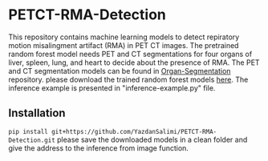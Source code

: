 # PETCT-RMA-Detection
This repository contains machine learning models to detect repiratory motion misalingment artifact (RMA) in PET CT images.
The pretrained random forest model needs PET and CT segmentations for four organs of liver, spleen, lung, and heart to decide about the presence of RMA. 
The PET and CT segmentation models can be found in [Organ-Segmentation](https://github.com/YazdanSalimi/Organ-Segmentation) repository. please download the trained random forest models [here](https://drive.google.com/drive/folders/1EFIRENGMTF-e5k6lOtL-8pQayFXn60Z7?usp=sharing).
The inference example is presented in "inference-example.py" file. 
## Installation
`pip install git+https://github.com/YazdanSalimi/PETCT-RMA-Detection.git`
please save the downloaded models in a clean folder and give the address to the inference from image function. 




